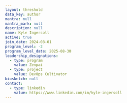 ```yaml
---
layout: threshold
data_key: author
mantra: null
mantra_mark: null
description: null
name: Kyle Ingersoll
active: true
join_date: 2024-08-01
program_level: -2
program_level_date: 2025-08-30
leadership_designations:
  - type: program
    value: Zenpai
  - type: project
    value: DevOps Cultivator
biosketch: null
contact:
  - type: linkedin
    value: https://www.linkedin.com/in/kyle-ingersoll
---
```

